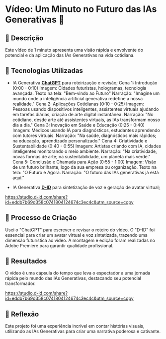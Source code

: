 # Vídeo: Um Minuto no Futuro das IAs Generativas 🎥

## 📒 Descrição
Este vídeo de 1 minuto apresenta uma visão rápida e envolvente do potencial e da aplicação das IAs Generativas na vida cotidiana.

## 🤖 Tecnologias Utilizadas
- IA Generativa **[ChatGPT](https://chat.openai.com)** para roteirização e revisão;
Cena 1: Introdução (0:00 - 0:10)
Imagem: Cidades futuristas, hologramas, tecnologia avançada.
Texto na tela: "Bem-vindo ao Futuro"
Narração: "Imagine um mundo onde a inteligência artificial generativa redefine a nossa realidade."
Cena 2: Aplicações Cotidianas (0:10 - 0:25)
Imagem: Pessoas usando dispositivos inteligentes, assistentes virtuais ajudando em tarefas diárias, criação de arte digital instantânea.
Narração: "No cotidiano, desde arte até assistentes virtuais, as IAs transformam nosso dia a dia."
Cena 3: Inovação em Saúde e Educação (0:25 - 0:40)
Imagem: Médicos usando IA para diagnósticos, estudantes aprendendo com tutores virtuais.
Narração: "Na saúde, diagnósticos mais rápidos; na educação, aprendizado personalizado."
Cena 4: Criatividade e Sustentabilidade (0:40 - 0:55)
Imagem: Artistas criando com IA, cidades inteligentes monitorando o meio ambiente.
Narração: "Na criatividade, novas formas de arte; na sustentabilidade, um planeta mais verde."
Cena 5: Conclusão e Chamada para Ação (0:55 - 1:00)
Imagem: Visão de um futuro brilhante, logo da sua empresa ou organização.
Texto na tela: "O Futuro é Agora.
Narração: "O futuro das IAs generativas já está aqui."

- IA Generativa **[D-ID](https://www.d-id.com)** para sintetização de voz e geração de avatar virtual;

https://studio.d-id.com/share?id=eddb7b69d358c0741804124674c3ec4c&utm_source=copy

## 🧐 Processo de Criação
Usei o "ChatGPT" para escrever e revisar o roteiro do vídeo. O "D-ID" foi essencial para criar um avatar virtual e voz sintetizada, trazendo uma dimensão futurística ao vídeo. A montagem e edição foram realizadas no Adobe Premiere para garantir qualidade profissional.

## 🚀 Resultados
O vídeo é uma cápsula do tempo que leva o espectador a uma jornada rápida pelo mundo das IAs Generativas, destacando seu potencial transformador.

https://studio.d-id.com/share?id=eddb7b69d358c0741804124674c3ec4c&utm_source=copy

## 💭 Reflexão
Este projeto foi uma experiência incrível em contar histórias visuais, utilizando as IAs Generativas para criar uma narrativa poderosa e cativante.
